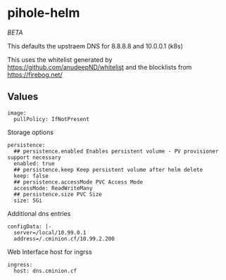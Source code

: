 # pihole-helm


*BETA*

This defaults  the upstraem DNS for 8.8.8.8 and 10.0.0.1 (k8s)

This uses the whitelist generated by https://github.com/anudeepND/whitelist and the blocklists from https://firebog.net/

## Values

```
image:
  pullPolicy: IfNotPresent
```
Storage options 
```
persistence:
  ## persistence.enabled Enables persistent volume - PV provisioner support necessary
  enabled: true
  ## persistence.keep Keep persistent volume after helm delete
  keep: false
  ## persistence.accessMode PVC Access Mode
  accessMode: ReadWriteMany
  ## persistence.size PVC Size
  size: 5Gi
```
Additional dns entries
```
configData: |-
  server=/local/10.99.0.1
  address=/.cminion.cf/10.99.2.200
```
Web Interface host for ingrss
```
ingress:
  host: dns.cminion.cf 

```
